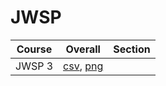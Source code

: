 # JWSP

| Course | Overall | Section |
| ------ | ------- | ------- |
| JWSP 3 | [csv](https://github.com/UCSD-Historical-Enrollment-Data/2025Spring/blob/main/overall/JWSP%203.csv), [png](https://raw.githubusercontent.com/UCSD-Historical-Enrollment-Data/2025Spring/main/plot_overall/JWSP%203.png) |  |

